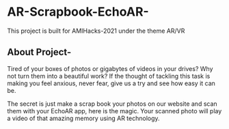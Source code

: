 # AR-Scrapbook-EchoAR-
This project is built for AMIHacks-2021 under the theme AR/VR

## About Project-
Tired of your boxes of photos or gigabytes of videos in your drives? Why not turn them into a beautiful work? If the thought of tackling this task is making you feel anxious, never fear, give us a try and see how easy it can be.

The secret is just make a scrap book your photos on our website and scan them with your EchoAR app, here is the magic. Your scanned photo will play a video of that amazing memory using AR technology.
